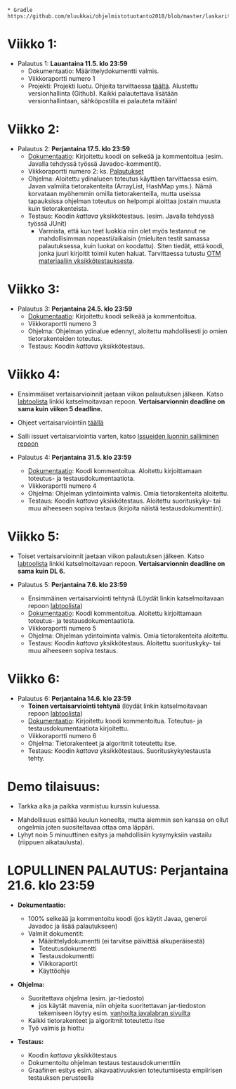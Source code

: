     * Gradle https://github.com/mluukkai/ohjelmistotuotanto2018/blob/master/laskarit/1.md



# Viikko 1:

* Palautus 1: **Lauantaina 11.5. klo 23:59**
    * Dokumentaatio: Määrittelydokumentti valmis.
    * Viikkoraportti numero 1
    * Projekti: Projekti luotu. Ohjeita tarvittaessa [täältä](/sivut/maven-gradle.md). Alustettu versionhallinta (Github). Kaikki palautettava lisätään versionhallintaan, sähköpostilla ei palauteta mitään!



# Viikko 2:

* Palautus 2: **Perjantaina 17.5. klo 23:59**
    * [Dokumentaatio](/sivut/dokumentaatio.md): Kirjoitettu koodi on selkeää ja kommentoitua (esim. Javalla tehdyssä työssä Javadoc-kommentit).
    * Viikkoraportti numero 2: ks. [Palautukset](/sivut/palautukset.md)
    * Ohjelma: Aloitettu ydinalueen toteutus käyttäen tarvittaessa esim. Javan valmiita tietorakenteita (ArrayList, HashMap yms.). Nämä korvataan myöhemmin omilla tietorakenteilla, mutta useissa tapauksissa ohjelman toteutus on helpompi aloittaa jostain muusta kuin tietorakenteista.
    * Testaus: Koodin *kattava* yksikkötestaus. (esim. Javalla tehdyssä työssä JUnit)
		* Varmista, että kun teet luokkia niin olet myös testannut ne mahdollisimman nopeasti/aikaisin (mieluiten testit samassa palautuksessa, kuin luokat on koodattu). Siten tiedät, että koodi, jonka juuri kirjoitit toimii kuten haluat. Tarvittaessa tutustu [OTM materiaaliin yksikkötestauksesta](https://github.com/mluukkai/ohjelmistotekniikka-kevat2019/blob/master/web/junit.md).

# Viikko 3:

* Palautus 3: **Perjantaina 24.5. klo 23:59**
    * [Dokumentaatio](/sivut/dokumentaatio.md): Kirjoitettu koodi selkeää ja kommentoitua.
    * Viikkoraportti numero 3
    * Ohjelma: Ohjelman ydinalue edennyt, aloitettu mahdollisesti jo omien tietorakenteiden toteutus.
    * Testaus: Koodin *kattava* yksikkötestaus.

# Viikko 4:

* Ensimmäiset vertaisarvioinnit jaetaan viikon palautuksen jälkeen. Katso [labtoolista](https://studies.cs.helsinki.fi/labtool/) linkki katselmoitavaan repoon. **Vertaisarvionnin deadline on sama kuin viikon 5 deadline.**
* Ohjeet vertaisarviointiin [täällä](/sivut/vertaisarvioinnit.md)
* Salli issuet vertaisarviointia varten, katso [Issueiden luonnin salliminen repoon](/sivut/issuet.md)

* Palautus 4: **Perjantaina 31.5. klo 23:59**
    * [Dokumentaatio](/sivut/dokumentaatio.md): Koodi kommentoitua. Aloitettu kirjoittamaan toteutus- ja testausdokumentaatiota.
    * Viikkoraportti numero 4
    * Ohjelma: Ohjelman ydintoiminta valmis. Omia tietorakenteita aloitettu.
    * Testaus: Koodin *kattava* yksikkötestaus. Aloitettu suorituskyky- tai muu aiheeseen sopiva testaus (kirjoita näistä testausdokumenttiin).

# Viikko 5:

* Toiset vertaisarvioinnit jaetaan viikon palautuksen jälkeen. Katso [labtoolista](https://studies.cs.helsinki.fi/labtool/) linkki katselmoitavaan repoon. **Vertaisarvionnin deadline on sama kuin DL 6.**

* Palautus 5: **Perjantaina 7.6. klo 23:59**
   * Ensimmäinen vertaisarviointi tehtynä (Löydät linkin katselmoitavaan repoon [labtoolista](https://studies.cs.helsinki.fi/labtool/))
   * [Dokumentaatio](/sivut/dokumentaatio.md): Koodi kommentoitua. Aloitettu kirjoittamaan toteutus- ja testausdokumentaatiota.
   * Viikkoraportti numero 5
   * Ohjelma: Ohjelman ydintoiminta valmis. Omia tietorakenteita aloitettu.
   * Testaus: Koodin *kattava* yksikkötestaus. Aloitettu suorituskyky- tai muu aiheeseen sopiva testaus.

# Viikko 6:

* Palautus 6: **Perjantaina 14.6. klo 23:59**
   * **Toinen vertaisarviointi tehtynä** (löydät linkin katselmoitavaan repoon [labtoolista](https://studies.cs.helsinki.fi/labtool/))
   * [Dokumentaatio](/sivut/dokumentaatio.md): Kirjoitettu koodi kommentoitua. Toteutus- ja testausdokumentaatiota kirjoitettu.
   * Viikkoraportti numero 6
   * Ohjelma: Tietorakenteet ja algoritmit toteutettu itse.
   * Testaus: Koodin *kattava* yksikkötestaus. Suorituskykytestausta tehty.

# Demo tilaisuus:

* Tarkka aika ja paikka varmistuu kurssin kuluessa.
<!--* Aika ja paikka: Maanantai 6.5. 10-12 D122.-->
* Mahdollisuus esittää koulun koneelta, mutta aiemmin sen kanssa on ollut ongelmia joten suositeltavaa ottaa oma läppäri.
* Lyhyt noin 5 minuuttinen esitys ja mahdollisiin kysymyksiin vastailu (riippuen aikataulusta).


# LOPULLINEN PALAUTUS: Perjantaina 21.6. klo 23:59
* **Dokumentaatio:**
    * 100% selkeää ja kommentoitu koodi (jos käytit Javaa, generoi Javadoc ja lisää palautukseen)
    * Valmiit dokumentit:
         * Määrittelydokumentti (ei tarvitse päivittää alkuperäisestä)
         * Toteutusdokumentti
         * Testausdokumentti
         * Viikkoraportit
         * Käyttöohje

* **Ohjelma:**
    * Suoritettava ohjelma (esim. jar-tiedosto)
        * jos käytät mavenia, niin ohjeita suoritettavan jar-tiedoston tekemiseen löytyy esim. [vanhoilta javalabran sivuilta](https://github.com/javaLabra/Javalabra2017-6/blob/master/ohjeet/Deadline-6.md)
    * Kaikki tietorakenteet ja algoritmit toteutettu itse
    * Työ valmis ja hiottu

* **Testaus:**
    * Koodin *kattava* yksikkötestaus
    * Dokumentoitu ohjelman testaus testausdokumenttiin
    * Graafinen esitys esim. aikavaativuuksien toteutumisesta empiirisen testauksen perusteella
